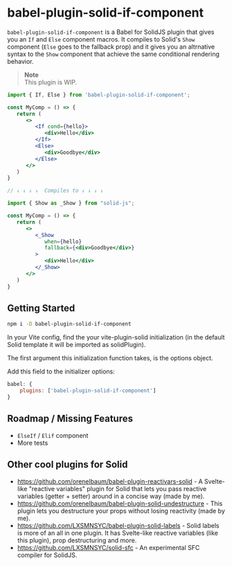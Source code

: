 # babel-plugin-solid-if-component

`babel-plugin-solid-if-component` is a Babel for SolidJS plugin that gives you an `If` and `Else` component macros. It compiles to Solid's `Show` component (`Else` goes to the fallback prop) and it gives you an altrnative syntax to the `Show` component that achieve the same conditional rendering behavior. 

> **Note**  
This plugin is WIP.

```jsx
import { If, Else } from 'babel-plugin-solid-if-component';

const MyComp = () => {
   return (
      <>
         <If cond={hello}>
            <div>Hello</div>
         </If>
         <Else>
            <div>Goodbye</div>
         </Else>
      </>
   )
}

// ↓ ↓ ↓ ↓  Compiles to ↓ ↓ ↓ ↓

import { Show as _Show } from "solid-js";

const MyComp = () => {
   return (
      <>
         <_Show
            when={hello}
            fallback={<div>Goodbye</div>}
         >
            <div>Hello</div>
         </_Show>
      </>
   )
}
```

## Getting Started

```sh
npm i -D babel-plugin-solid-if-component
```

In your Vite config, find the your vite-plugin-solid initialization (in the default Solid template it will be imported as solidPlugin).

The first argument this initialization function takes, is the options object.

Add this field to the initializer options:

```js
babel: {
	plugins: ['babel-plugin-solid-if-component']
} 
```


## Roadmap / Missing Features
- `ElseIf` / `Elif` component
- More tests



## Other cool plugins for Solid
- https://github.com/orenelbaum/babel-plugin-reactivars-solid - A Svelte-like "reactive variables" plugin for Solid that lets you pass reactive variables (getter + setter) around in a concise way (made by me).
- https://github.com/orenelbaum/babel-plugin-solid-undestructure - This plugin lets you destructure your props without losing reactivity (made by me).
- https://github.com/LXSMNSYC/babel-plugin-solid-labels - Solid labels is more of an all in one plugin. It has Svelte-like reactive variables (like this plugin), prop destructuring and more.
- https://github.com/LXSMNSYC/solid-sfc - An experimental SFC compiler for SolidJS.

